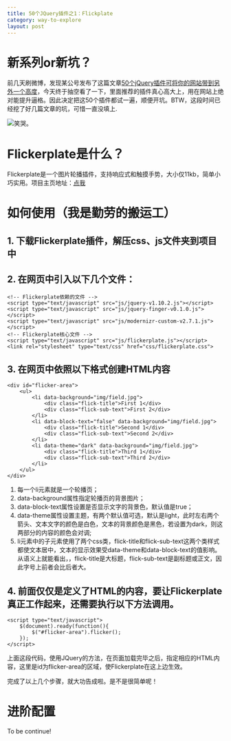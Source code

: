 ```yaml
---
title: 50个JQuery插件之1：Flickplate
category: way-to-explore
layout: post
---
```


# 新系列or新坑？
前几天刷微博，发现某公号发布了这篇文章[50个jQuery插件可将你的网站带到另外一个高度](http://www.lupaworld.com/article-239506.html)，今天终于抽空看了一下，里面推荐的插件真心高大上，用在网站上绝对能提升逼格。因此决定把这50个插件都试一遍，顺便开坑。BTW，这段时间已经挖了好几篇文章的坑，可惜一直没填上.

![笑哭](http://sr1-me.qiniudn.com/emotions/laugh2cry.jpg)。

# Flickerplate是什么？

Flickerplate是一个图片轮播插件，支持响应式和触摸手势，大小仅11kb，简单小巧实用。项目主页地址：[点我](http://getwebplate.com/plugins/flickerplate)

# 如何使用（我是勤劳的搬运工）

## 1. 下载Flickerplate插件，解压css、js文件夹到项目中

## 2. 在网页中引入以下几个文件：

	<!-- Flickerplate依赖的文件 -->
	<script type="text/javascript" src="js/jquery-v1.10.2.js"></script>
	<script type="text/javascript" src="js/jquery-finger-v0.1.0.js"></script>
	<script type="text/javascript" src="js/modernizr-custom-v2.7.1.js"></script>
	<!-- Flickerplate核心文件 -->
	<script type="text/javascript" src="js/flickerplate.js"></script>
	<link rel="stylesheet" type="text/css" href="css/flickerplate.css">

## 3. 在网页中依照以下格式创建HTML内容

	<div id="flicker-area">
		<ul>
			<li data-background="img/field.jpg">
				<div class="flick-title">First 1</div>
				<div class="flick-sub-text">First 2</div>
			</li>
			<li data-block-text="false" data-background="img/field.jpg">
				<div class="flick-title">Second 1</div>
				<div class="flick-sub-text">Second 2</div>
			</li>
			<li data-theme="dark" data-background="img/field.jpg">
				<div class="flick-title">Third 1</div>
				<div class="flick-sub-text">Third 2</div>
			</li>
		</ul>
	</div>

1. 每一个li元素就是一个轮播页；
2. data-background属性指定轮播页的背景图片；
3. data-block-text属性设置是否显示文字的背景色，默认值是true；
4. data-theme属性设置主题，有两个默认值可选，默认是light，此时左右两个箭头、文本文字的颜色是白色，文本的背景颜色是黑色，若设置为dark，则这两部分的内容的颜色会对调;
5. li元素中的子元素使用了两个css类，flick-title和flick-sub-text这两个类样式都使文本居中，文本的显示效果受data-theme和data-block-text的值影响。从语义上就能看出，，flick-title是大标题，flick-sub-text是副标题或正文，因此字号上前者会比后者大。

## 4. 前面仅仅是定义了HTML的内容，要让Flickerplate真正工作起来，还需要执行以下方法调用。

	<script type="text/javascript">
		$(document).ready(function(){
			$("#flicker-area").flicker();
		});
	</script>

上面这段代码，使用JQuery的方法，在页面加载完毕之后，指定相应的HTML内容，这里是id为flicker-area的区域，使Flickerplate在这上边生效。

完成了以上几个步骤，就大功告成啦。是不是很简单呢！

# 进阶配置

To be continue!
